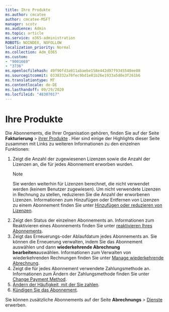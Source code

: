 ```yaml
---
title: Ihre Produkte
ms.author: cmcatee
author: cmcatee-MSFT
manager: scotv
ms.audience: Admin
ms.topic: article
ms.service: o365-administration
ROBOTS: NOINDEX, NOFOLLOW
localization_priority: Normal
ms.collection: Adm_O365
ms.custom:
- "9001669"
- "3736"
ms.openlocfilehash: 49f90fd3a911abaebe158e442d97f9345548ee88
ms.sourcegitcommit: 0338332a70fec9bd1e81b26e1933a5d0e3f261b6
ms.translationtype: MT
ms.contentlocale: de-DE
ms.lasthandoff: 09/29/2020
ms.locfileid: "48307017"
---
```

# <a name="your-products"></a>Ihre Produkte

Die Abonnements, die Ihrer Organisation gehören, finden Sie auf der Seite **Fakturierung**  >  [ihrer Produkte](https://go.microsoft.com/fwlink/p/?linkid=842054) . Hier sind einige der Highlights dieser Seite zusammen mit Links zu weiteren Informationen zu den einzelnen Funktionen:

1. Zeigt die Anzahl der zugewiesenen Lizenzen sowie die Anzahl der Lizenzen an, die für jedes Abonnement erworben wurden.
    > [!NOTE]
    > Sie werden weiterhin für Lizenzen berechnet, die nicht verwendet werden (keinem Benutzer zugewiesen). Um nicht verwendete Lizenzen in Rechnung zu stellen, reduzieren Sie die Anzahl der erworbenen Lizenzen. Informationen zum Hinzufügen oder Entfernen von Lizenzen zu einem Abonnement finden Sie unter [Hinzufügen oder reduzieren von Lizenzen](https://docs.microsoft.com/alchemyinsights/how-to-add-or-reduce-licenses).
2. Zeigt den Status der einzelnen Abonnements an. Informationen zum Reaktivieren eines Abonnements finden Sie unter [reaktivieren Ihres Abonnements](reactivate-your-subscription.md).
3. Zeigt das Erneuerungs-oder Ablaufdatum jedes Abonnements an. Sie können die Erneuerung verwalten, indem Sie das Abonnement auswählen und dann **wiederkehrende Abrechnung bearbeiten**auswählen. Informationen zum Verwalten von wiederkehrenden Rechnungen finden Sie unter [Manage wiederkehrende Abrechnung](manage-auto-renewal.md).
4. Zeigt die für jedes Abonnement verwendete Zahlungsmethode an. Informationen zum Ändern der Zahlungsmethode finden Sie unter [Change Payment Method](change-payment-method.md).
5. [Ändern der Häufigkeit, mit der Sie zahlen](change-how-often-you-pay.md).
6. [Kündigen Sie das Abonnement](https://go.microsoft.com/fwlink/?linkid=2119113).

Sie können zusätzliche Abonnements auf der Seite **Abrechnungs**  >  [Dienste](https://go.microsoft.com/fwlink/p/?linkid=868433) erwerben.